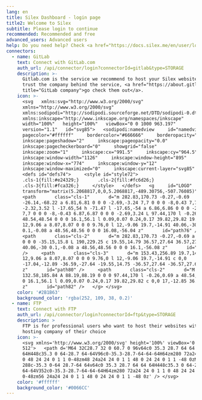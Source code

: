 ```yaml
---
lang: en
title: Silex Dashboard - login page
title2: Welcome to Silex
subtitle: Please login to continue
recommended: Recommended and free
advanced_users: Advanced users
help: Do you need help? Check <a href="https://docs.silex.me/en/user/login">the documentation</a>.
connectors:
  - name: GitLab
    text: Connect with GitLab.com
    auth_url: /api/connector/login?connectorId=gitlab&type=STORAGE
    description: >-
      Gitlab.com is the service we recommend to host your Silex website. We
      trust the company behind the service, <a href="https://about.gitlab.com/"
      title="GitLab company">go check them out</a>.
    icon: >-
      <svg   xmlns:svg="http://www.w3.org/2000/svg"  
      xmlns="http://www.w3.org/2000/svg"  
      xmlns:sodipodi="http://sodipodi.sourceforge.net/DTD/sodipodi-0.dtd"  
      xmlns:inkscape="http://www.inkscape.org/namespaces/inkscape"  
      width="100%"   height="100%"   viewBox="0 0 1000 963.197"  
      version="1.1"   id="svg85">   <sodipodi:namedview     id="namedview87"    
      pagecolor="#ffffff"     bordercolor="#666666"     borderopacity="1.0"    
      inkscape:pageshadow="2"     inkscape:pageopacity="0.0"    
      inkscape:pagecheckerboard="0"     showgrid="false"    
      inkscape:zoom="1"     inkscape:cx="991.5"     inkscape:cy="964.5"    
      inkscape:window-width="1126"     inkscape:window-height="895"    
      inkscape:window-x="774"     inkscape:window-y="12"    
      inkscape:window-maximized="0"     inkscape:current-layer="svg85" />  
      <defs id="defs74">     <style id="style72">      
      .cls-1{fill:#e24329;}       .cls-2{fill:#fc6d26;}      
      .cls-3{fill:#fca326;}     </style>   </defs>   <g     id="LOGO"    
      transform="matrix(5.2068817,0,0,5.2068817,-489.30756,-507.76085)">    
      <path       class="cls-1"       d="m 282.83,170.73 -0.27,-0.69
      -26.14,-68.22 a 6.81,6.81 0 0 0 -2.69,-3.24 7,7 0 0 0 -8,0.43 7,7 0 0 0
      -2.32,3.52 l -17.65,54 h -71.47 l -17.65,-54 a 6.86,6.86 0 0 0 -2.32,-3.53
      7,7 0 0 0 -8,-0.43 6.87,6.87 0 0 0 -2.69,3.24 L 97.44,170 l -0.26,0.69 a
      48.54,48.54 0 0 0 16.1,56.1 l 0.09,0.07 0.24,0.17 39.82,29.82 19.7,14.91
      12,9.06 a 8.07,8.07 0 0 0 9.76,0 l 12,-9.06 19.7,-14.91 40.06,-30
      0.1,-0.08 a 48.56,48.56 0 0 0 16.08,-56.04 z"       id="path76" />    
      <path       class="cls-2"       d="m 282.83,170.73 -0.27,-0.69 a 88.3,88.3
      0 0 0 -35.15,15.8 L 190,229.25 c 19.55,14.79 36.57,27.64 36.57,27.64 l
      40.06,-30 0.1,-0.08 a 48.56,48.56 0 0 0 16.1,-56.08 z"       id="path78"
      />     <path       class="cls-3"       d="m 153.43,256.89 19.7,14.91
      12,9.06 a 8.07,8.07 0 0 0 9.76,0 l 12,-9.06 19.7,-14.91 c 0,0
      -17.04,-12.89 -36.59,-27.64 -19.55,14.75 -36.57,27.64 -36.57,27.64
      z"       id="path80" />     <path       class="cls-2"       d="M
      132.58,185.84 A 88.19,88.19 0 0 0 97.44,170 l -0.26,0.69 a 48.54,48.54 0 0
      0 16.1,56.1 l 0.09,0.07 0.24,0.17 39.82,29.82 c 0,0 17,-12.85 36.57,-27.64
      z"       id="path82" />   </g> </svg>
    color: '#2B1B63'
    background_color: 'rgba(252, 109, 38, 0.2)'
  - name: FTP
    text: Connect with FTP
    auth_url: /api/connector/login?connectorId=ftp&type=STORAGE
    description: >
      FTP is for professional users who want to host their websites with a
      hosting company of their choice
    icon: >-
      <svg xmlns='http://www.w3.org/2000/svg' height='100%' viewBox='0 0 512
      512'>   <path d='M64 32C28.7 32 0 60.7 0 96v64c0 35.3 28.7 64 64
      64H448c35.3 0 64-28.7 64-64V96c0-35.3-28.7-64-64-64H64zm280 72a24 24 0 1 1
      0 48 24 24 0 1 1 0-48zm48 24a24 24 0 1 1 48 0 24 24 0 1 1 -48 0zM64
      288c-35.3 0-64 28.7-64 64v64c0 35.3 28.7 64 64 64H448c35.3 0 64-28.7
      64-64V352c0-35.3-28.7-64-64-64H64zm280 72a24 24 0 1 1 0 48 24 24 0 1 1
      0-48zm56 24a24 24 0 1 1 48 0 24 24 0 1 1 -48 0z' /> </svg>
    color: '#ffffff'
    background_color: '#0066CC'
---
```

